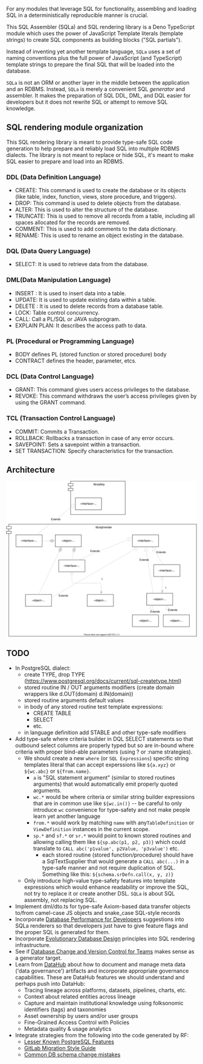 For any modules that leverage SQL for functionality, assembling and loading SQL
in a deterministically reproducible manner is crucial.

This SQL Assembler (SQLa) and SQL rendering library is a Deno TypeScript module
which uses the power of JavaScript Template literals (template strings) to
create SQL components as building blocks ("SQL partials").

Instead of inventing yet another template language, `SQLa` uses a set of naming
conventions plus the full power of JavaScript (and TypeScript) template strings
to prepare the final SQL that will be loaded into the database.

`SQLa` is not an ORM or another layer in the middle between the application and
an RDBMS. Instead, `SQLa` is merely a convenient SQL _generator_ and assembler.
It makes the preparation of SQL DDL, DML, and DQL easier for developers but it
does not rewrite SQL or attempt to remove SQL knowledge.

## SQL rendering module organization

This SQL rendering library is meant to provide type-safe SQL code generation to
help prepare and reliably load SQL into multiple RDBMS dialects. The library is
not meant to replace or hide SQL, it's meant to make SQL easier to prepare and
load into an RDBMS.

### DDL (Data Definition Language)

- CREATE: This command is used to create the database or its objects (like
  table, index, function, views, store procedure, and triggers).
- DROP: This command is used to delete objects from the database.
- ALTER: This is used to alter the structure of the database.
- TRUNCATE: This is used to remove all records from a table, including all
  spaces allocated for the records are removed.
- COMMENT: This is used to add comments to the data dictionary.
- RENAME: This is used to rename an object existing in the database.

### DQL (Data Query Language)

- SELECT: It is used to retrieve data from the database.

### DML(Data Manipulation Language)

- INSERT : It is used to insert data into a table.
- UPDATE: It is used to update existing data within a table.
- DELETE : It is used to delete records from a database table.
- LOCK: Table control concurrency.
- CALL: Call a PL/SQL or JAVA subprogram.
- EXPLAIN PLAN: It describes the access path to data.

### PL (Procedural or Programming Language)

- BODY defines PL (stored function or stored procedure) body
- CONTRACT defines the header, parameter, etcs.

### DCL (Data Control Language)

- GRANT: This command gives users access privileges to the database.
- REVOKE: This command withdraws the user’s access privileges given by using the
  GRANT command.

### TCL (Transaction Control Language)

- COMMIT: Commits a Transaction.
- ROLLBACK: Rollbacks a transaction in case of any error occurs.
- SAVEPOINT: Sets a savepoint within a transaction.
- SET TRANSACTION: Specify characteristics for the transaction.

## Architecture

![Architecture](mod.drawio.svg)

## TODO

- In PostgreSQL dialect:
  - create TYPE, drop TYPE
    (https://www.postgresql.org/docs/current/sql-createtype.html)
  - stored routine IN / OUT arguments modifiers (create domain wrappers like
    d.OUT(domain) d.IN(domain))
  - stored routine arguments default values
  - in body of any stored routine test template expressions:
    - CREATE TABLE
    - SELECT
    - etc.
  - in language definition add STABLE and other type-safe modifiers
- Add type-safe where criteria builder in DQL SELECT statements so that outbound
  select columns are properly typed but so are in-bound where criteria with
  proper bind-able parameters (using ? or :name strategies).
  - We should create a new `where` (or `SQL Expressions`) specific string
    templates literal that can accept experssions like `${a.xyz}` or `${wc.abc}`
    or `${from.name}`.
    - `a` is "SQL statement argument" (similar to stored routines arguments)
      that would automatically emit properly quoted arguments.
    - `wc.*` would be where criteria or similar string builder expressions that
      are in common use like `${wc.in()}` -- be careful to only introduce `wc`
      convenience for type-safety and not make people learn yet another language
    - `from.*` would work by matching `name` with any`TableDefinition` or
      `ViewDefinition` instances in the current scope.
    - `sp.*` and `sf.*` or `sr.*` would point to known stored routines and
      allowing calling them like `${sp.abc(p1, p2, p3)}` which could translate
      to `CALL abc('p1value', p2Value, 'p3value')` etc.
      - each stored routine (stored function/procedure) should have a
        SqlTextSupplier that would generate a `CALL abc(...)` in a type-safe
        manner and not require duplication of SQL. Something like this:
        `${schema.srDefn.call(x, y, z)}`
  - Only introduce high-value type-safety features into template expressions
    which would enhance readability or improve the SQL, not try to replace it or
    create another DSL. `SQLa` is about SQL assembly, not replacing SQL.
- Implement dml/dto.ts for type-safe Axiom-based data transfer objects to/from
  camel-case JS objects and snake_case SQL-style records
- Incorporate
  [Database Performance for Developers](https://use-the-index-luke.com/)
  suggestions into SQLa renderers so that developers just have to give feature
  flags and the proper SQL is generated for them.
- Incorporate
  [Evolutionary Database Design](https://martinfowler.com/articles/evodb.html)
  principles into SQL rendering infrastructure.
- See if
  [Database Change and Version Control for Teams](https://www.bytebase.com/_nuxt/img/main.a176dc4.webp)
  makes sense as a generator target.
- Learn from [DataHub](https://datahubproject.io/docs/features) about how to
  document and manage meta data ('data governance') artifacts and incorporate
  appropriate governance capabilities. These are DataHub features we should
  understand and perhaps push into DataHub:
  - Tracing lineage across platforms, datasets, pipelines, charts, etc.
  - Context about related entities across lineage
  - Capture and maintain institutional knowledge using folksonomic identifiers
    (tags) and taxonomies
  - Asset ownership by users and/or user groups
  - Fine-Grained Access Control with Policies
  - Metadata quality & usage analytics
- Integrate strategies from the following into the code generated by RF:
  - [Lesser Known PostgreSQL Features](https://hakibenita.com/postgresql-unknown-features)
  - [GitLab Migration Style Guide](https://docs.gitlab.com/ee/development/migration_style_guide.html)
  - [Common DB schema change mistakes](https://postgres.ai/blog/20220525-common-db-schema-change-mistakes#case-1-schema-mismatch)
